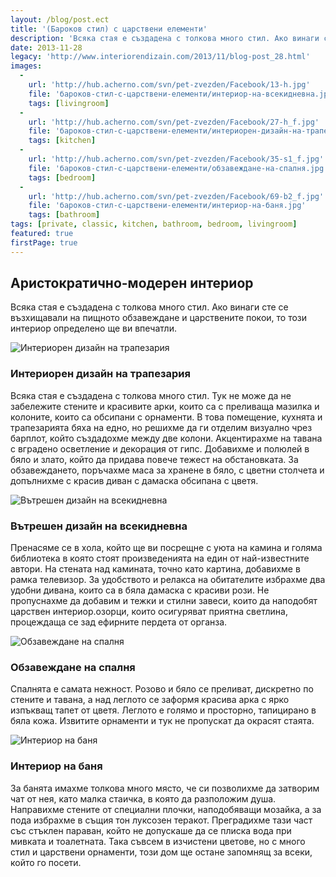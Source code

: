 ```yaml
---
layout: /blog/post.ect
title: '(Бароков стил) с царствени елементи'
description: 'Всяка стая е създадена с толкова много стил. Ако винаги сте се възхищавали на пищното обзавеждане и царствените покои, то този интериор определено ще ви впечатли.'
date: 2013-11-28
legacy: 'http://www.interiorendizain.com/2013/11/blog-post_28.html'
images:
  -
    url: 'http://hub.acherno.com/svn/pet-zvezden/Facebook/13-h.jpg'
    file: 'бароков-стил-с-царствени-елементи/интериор-на-всекидневна.jpg'
    tags: [livingroom]
  -
    url: 'http://hub.acherno.com/svn/pet-zvezden/Facebook/27-h_f.jpg'
    file: 'бароков-стил-с-царствени-елементи/интериорен-дизайн-на-трапезария.jpg'
    tags: [kitchen]
  -
    url: 'http://hub.acherno.com/svn/pet-zvezden/Facebook/35-s1_f.jpg'
    file: 'бароков-стил-с-царствени-елементи/обзавеждане-на-спалня.jpg'
    tags: [bedroom]
  -
    url: 'http://hub.acherno.com/svn/pet-zvezden/Facebook/69-b2_f.jpg'
    file: 'бароков-стил-с-царствени-елементи/интериор-на-баня.jpg'
    tags: [bathroom]
tags: [private, classic, kitchen, bathroom, bedroom, livingroom]
featured: true
firstPage: true
---
```

## **Аристократично-модерен** интериор
Всяка стая е създадена с толкова много стил. Ако винаги сте се възхищавали на пищното обзавеждане и царствените покои, то този интериор определено ще ви впечатли. 

![Интериорен дизайн на трапезария](бароков-стил-с-царствени-елементи/интериорен-дизайн-на-трапезария.jpg)
### Интериорен дизайн на **трапезария**

Всяка стая е създадена с толкова много стил. Тук не може да не забележите стените и красивите арки, които са с преливаща мазилка и колоните, които са обсипани с орнаменти. В това помещение, кухнята и трапезарията бяха на едно, но решихме да ги отделим визуално чрез барплот, който създадохме между две колони. Акцентирахме на тавана с вградено осветление и декорация от гипс. Добавихме и полюлей в бяло и злато, който да придава повече тежест на обстановката. За обзавеждането, поръчахме маса за хранене в бяло, с цветни столчета и допълнихме с красив диван с дамаска обсипана с цветя.

![Вътрешен дизайн на всекидневна](бароков-стил-с-царствени-елементи/интериор-на-всекидневна.jpg)
### Вътрешен дизайн на **всекидневна**

Пренасяме се в хола, който ще ви посрещне с уюта на камина и голяма библиотека в която стоят произведенията на един от най-известните автори. На стената над камината, точно като картина, добавихме в рамка телевизор. За удобството и релакса на обитателите избрахме два удобни дивана, които са в бяла дамаска с красиви рози. Не пропуснахме да добавим и тежки и стилни завеси, които да наподобят царствен интериор.озорци, които осигуряват приятна светлина, процеждаща се зад ефирните пердета от органза.

![Обзавеждане на спалня](бароков-стил-с-царствени-елементи/обзавеждане-на-спалня.jpg)
### Обзавеждане на **спалня**

Спалнята е самата нежност. Розово и бяло се преливат, дискретно по стените и тавана, а над леглото се заформя красива арка с ярко изпъкващ тапет от цветя. Леглото е голямо и просторно, тапицирано в бяла кожа. Извитите орнаменти и тук не пропускат да окрасят стаята.

![Интериор на баня](бароков-стил-с-царствени-елементи/интериор-на-баня.jpg)
### Интериор на **баня**

За банята имахме толкова много място, че си позволихме да затворим чат от нея, като малка стаичка, в която да разположим душа. Направихме стените от специални плочки, наподобяващи мозайка, а за пода избрахме в същия тон луксозен теракот. Преградихме тази част със стъклен параван, който не допускаше да се плиска вода при мивката и тоалетната. Така съвсем в изчистени цветове, но с много стил и царствени орнаменти, този дом ще остане запомнящ за всеки, който го посети.